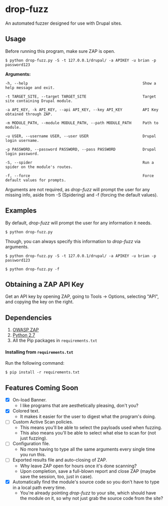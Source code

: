# drop-fuzz

An automated fuzzer designed for use with Drupal sites.


## Usage

Before running this program, make sure ZAP is open.

    $ python drop-fuzz.py -S -t 127.0.0.1/drupal/ -a APIKEY -u brian -p password123

**Arguments:**

    -h, --help                                                   Show a help message and exit.

    -t TARGET_SITE, --target TARGET_SITE                         Target site containing Drupal module.

    -a API_KEY, -k API_KEY, --api API_KEY, --key API_KEY         API Key obtained through ZAP.

    -m MODULE_PATH, --module MODULE_PATH, --path MODULE_PATH     Path to module.

    -u USER, --username USER, --user USER                        Drupal login username.

    -p PASSWORD, --password PASSWORD, --pass PASSWORD            Drupal login password.

    -S, --spider                                                 Run a spider on the module's routes.

    -f, --force                                                  Force default values for prompts.

Arguments are not required, as _drop-fuzz_ will prompt the user for any missing
info, aside from -S (Spidering) and -f (forcing the default values).


## Examples

By default, _drop-fuzz_ will prompt the user for any information it needs.

    $ python drop-fuzz.py

Though, you can always specify this information to _drop-fuzz_ via arguments.

    $ python drop-fuzz.py -S -t 127.0.0.1/drupal/ -a APIKEY -u brian -p password123

    $ python drop-fuzz.py -f


## Obtaining a ZAP API Key

Get an API key by opening ZAP, going to Tools -> Options, selecting "API",
and copying the key on the right.


## Dependencies

1. [OWASP ZAP](https://www.owasp.org/index.php/OWASP_Zed_Attack_Proxy_Project)
2. [Python 2.7](https://www.python.org/downloads/)
3. All the Pip packages in `requirements.txt`

#### Installing from `requirements.txt`

Run the following command:
```
$ pip install -r requirements.txt
```


## Features Coming Soon

- [x] On-load Banner.
    - I like programs that are aesthetically pleasing, don't you?
- [x] Colored text.
    - It makes it easier for the user to digest what the program's doing.
- [ ] Custom Active Scan policies.
    - This means you'll be able to select the payloads used when fuzzing.
    - This also means you'll be able to select what else to scan for (not just fuzzing).
- [ ] Configuration file.
    - No more having to type all the same arguments every single time you run this.
- [ ] Exported results file and auto-closing of ZAP.
    - Why leave ZAP open for hours once it's done scanning?
    - Upon completion, save a full-blown report and close ZAP (maybe save the session, too, just in case).
- [x] Automatically find the module's source code so you don't have to type in a local path every time.
    - You're already pointing _drop-fuzz_ to your site, which should have the module on it,
    so why not just grab the source code from the site?
